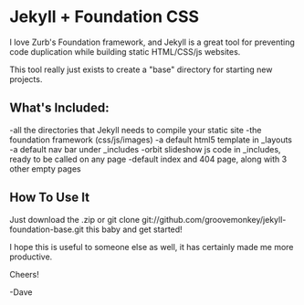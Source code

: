 # Jekyll + Foundation CSS #

I love Zurb's Foundation framework, and Jekyll is a great tool for preventing code duplication while building static HTML/CSS/js websites.

This tool really just exists to create a "base" directory for starting new projects.

## What's Included: ##
-all the directories that Jekyll needs to compile your static site
-the foundation framework (css/js/images)
-a default html5 template in _layouts
-a default nav bar under _includes
-orbit slideshow js code in _includes, ready to be called on any page
-default index and 404 page, along with 3 other empty pages


## How To Use It ##
Just download the .zip or
    git clone git://github.com/groovemonkey/jekyll-foundation-base.git
this baby and get started!

I hope this is useful to someone else as well, it has certainly made me more productive.

Cheers!

-Dave
